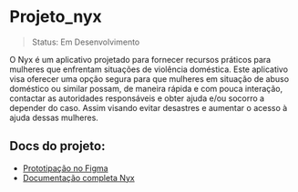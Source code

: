 # Projeto_nyx

>Status: Em Desenvolvimento


O Nyx é um aplicativo projetado para fornecer recursos práticos para mulheres que enfrentam situações de violência doméstica. Este aplicativo visa oferecer uma opção segura para que mulheres em situação de abuso doméstico ou similar possam, de maneira rápida e com pouca interação, contactar as autoridades responsáveis e obter ajuda e/ou socorro a depender do caso. Assim visando evitar desastres e aumentar o acesso à ajuda dessas mulheres.

## Docs do projeto:

- <a href="https://www.figma.com/file/HpFzkWQf5vfNp6Lr6c9A31/App---bot%C3%A3o-de-emerg%C3%AAncia?type=design&node-id=95-10&mode=design&t=aXH4iV3Mbut2ARLe-0">Prototipação no Figma</a>
- <a href="https://docs.google.com/document/d/1t96_3BCrD7cRMJYsNcjq7eo4mpINpd7WwhXfMQYndGs/edit#heading=h.s4k1pwb67xfj">Documentação completa Nyx</a>
